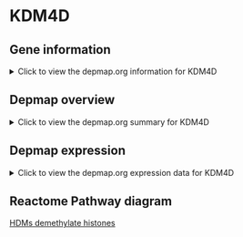 <h1>KDM4D</h1>

<h2>Gene information</h2>
<details>
  <summary>Click to view the depmap.org information for KDM4D</summary>
  <iframe src="https://depmap.org/portal/gene/KDM4D?tab=about" style="border:none;width:100%;height:800px"></iframe>
</details>

<h2>Depmap overview</h2>
<details>
  <summary>Click to view the depmap.org summary for KDM4D</summary>
  <iframe src="https://depmap.org/portal/gene/KDM4D?tab=overview" style="border:none;width:100%;height:800px"></iframe>
</details>

<h2>Depmap expression</h2>
<details>
  <summary>Click to view the depmap.org expression data for KDM4D</summary>
  <iframe src="https://depmap.org/portal/gene/KDM4D?tab=characterization" style="border:none;width:100%;height:800px"></iframe>
</details>



<h2>Reactome Pathway diagram</h2>
<a href="https://reactome.org/PathwayBrowser/#/R-HSA-3214842" target="_BLANK">HDMs demethylate histones</a>



